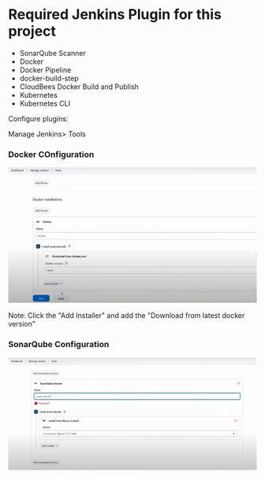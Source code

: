 # Required Jenkins Plugin for this project

- SonarQube Scanner
- Docker
- Docker Pipeline
- docker-build-step
- CloudBees Docker Build and Publish
- Kubernetes
- Kubernetes CLI

Configure plugins:

Manage Jenkins> Tools

### Docker COnfiguration

![Alt text](assets/jenkins_docker.png)

Note: Click the "Add Installer" and add the "Download from latest docker version"

### SonarQube Configuration

![Alt text](assets/sonarqube_jenkins_plugin_config.png)